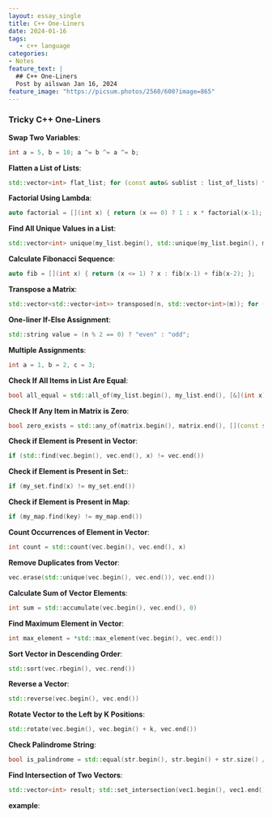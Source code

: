 ```yaml
---
layout: essay_single
title: C++ One-Liners
date: 2024-01-16
tags:
   - c++ language
categories:
- Notes
feature_text: |
  ## C++ One-Liners
  Post by ailswan Jan 16, 2024
feature_image: "https://picsum.photos/2560/600?image=865"
---
```


### Tricky C++ One-Liners

**Swap Two Variables**:
```cpp
int a = 5, b = 10; a ^= b ^= a ^= b;
```

**Flatten a List of Lists**:
```cpp
std::vector<int> flat_list; for (const auto& sublist : list_of_lists) flat_list.insert(flat_list.end(), sublist.begin(), sublist.end());
```

**Factorial Using Lambda**:
```cpp
auto factorial = [](int x) { return (x == 0) ? 1 : x * factorial(x-1); };
```

**Find All Unique Values in a List**:
```cpp
std::vector<int> unique(my_list.begin(), std::unique(my_list.begin(), my_list.end()));
```

**Calculate Fibonacci Sequence**:
```cpp
auto fib = [](int x) { return (x <= 1) ? x : fib(x-1) + fib(x-2); };
```
**Transpose a Matrix**:
```cpp
std::vector<std::vector<int>> transposed(n, std::vector<int>(m)); for (int i = 0; i < n; ++i) for (int j = 0; j < m; ++j) transposed[j][i] = matrix[i][j];
```

**One-liner If-Else Assignment**:
```cpp
std::string value = (n % 2 == 0) ? "even" : "odd";
```

**Multiple Assignments**:
```cpp
int a = 1, b = 2, c = 3;
```

**Check If All Items in List Are Equal**:
```cpp
bool all_equal = std::all_of(my_list.begin(), my_list.end(), [&](int x) { return x == my_list[0]; });

```

**Check If Any Item in Matrix is Zero**:
```cpp
bool zero_exists = std::any_of(matrix.begin(), matrix.end(), [](const std::vector<int>& row) { return std::any_of(row.begin(), row.end(), [](int x) { return x == 0; }); });
```

**Check if Element is Present in Vector**:
```cpp
if (std::find(vec.begin(), vec.end(), x) != vec.end())
```

**Check if Element is Present in Set:**:
```cpp
if (my_set.find(x) != my_set.end())
```

**Check if Element is Present in Map**:
```cpp
if (my_map.find(key) != my_map.end())
```

**Count Occurrences of Element in Vector**:
```cpp
int count = std::count(vec.begin(), vec.end(), x)
```

**Remove Duplicates from Vector**:
```cpp
vec.erase(std::unique(vec.begin(), vec.end()), vec.end())
```

**Calculate Sum of Vector Elements**:
```cpp
int sum = std::accumulate(vec.begin(), vec.end(), 0)
```

**Find Maximum Element in Vector**:
```cpp
int max_element = *std::max_element(vec.begin(), vec.end())
```

**Sort Vector in Descending Order**:
```cpp
std::sort(vec.rbegin(), vec.rend())
```

**Reverse a Vector**:
```cpp
std::reverse(vec.begin(), vec.end())
```

**Rotate Vector to the Left by K Positions**:
```cpp
std::rotate(vec.begin(), vec.begin() + k, vec.end())
```
**Check Palindrome String**:
```cpp
bool is_palindrome = std::equal(str.begin(), str.begin() + str.size() / 2, str.rbegin())
```
**Find Intersection of Two Vectors**:
```cpp
std::vector<int> result; std::set_intersection(vec1.begin(), vec1.end(), vec2.begin(), vec2.end(), std::back_inserter(result))
```
**example**:
```cpp
```

 
